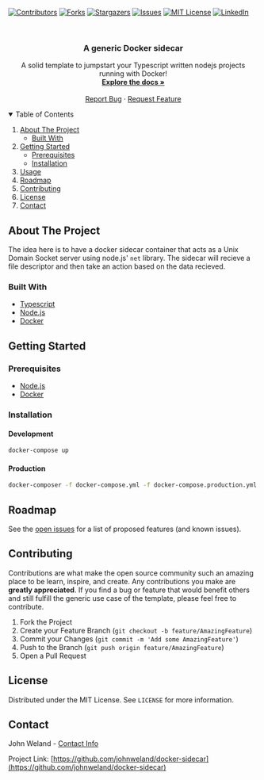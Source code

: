 <!--
*** Thanks for checking out the Best-README-Template. If you have a suggestion
*** that would make this better, please fork the repo and create a pull request
*** or simply open an issue with the tag "enhancement".
*** Thanks again! Now go create something AMAZING! :D
-->



<!-- PROJECT SHIELDS -->
<!--
*** I'm using markdown "reference style" links for readability.
*** Reference links are enclosed in brackets [ ] instead of parentheses ( ).
*** See the bottom of this document for the declaration of the reference variables
*** for contributors-url, forks-url, etc. This is an optional, concise syntax you may use.
*** https://www.markdownguide.org/basic-syntax/#reference-style-links
-->
[![Contributors][contributors-shield]][contributors-url]
[![Forks][forks-shield]][forks-url]
[![Stargazers][stars-shield]][stars-url]
[![Issues][issues-shield]][issues-url]
[![MIT License][license-shield]][license-url]
[![LinkedIn][linkedin-shield]][linkedin-url]



<!-- PROJECT LOGO -->
<br />

<h3 align="center">A generic Docker sidecar</h3>

<p align="center">
    A solid template to jumpstart your Typescript written nodejs projects running with Docker!
    <br />
    <a href="https://github.com/johnweland/docker-sidecar"><strong>Explore the docs »</strong></a>
    <br />
    <br />
    <a href="https://github.com/johnweland/docker-sidecar/issues">Report Bug</a>
    ·
    <a href="https://github.com/johnweland/docker-sidecar/issues">Request Feature</a>
</p>




<!-- TABLE OF CONTENTS -->
<details open="open">
  <summary>Table of Contents</summary>
  <ol>
    <li>
      <a href="#about-the-project">About The Project</a>
      <ul>
        <li><a href="#built-with">Built With</a></li>
      </ul>
    </li>
    <li>
      <a href="#getting-started">Getting Started</a>
      <ul>
        <li><a href="#prerequisites">Prerequisites</a></li>
        <li><a href="#installation">Installation</a></li>
      </ul>
    </li>
    <li><a href="#usage">Usage</a></li>
    <li><a href="#roadmap">Roadmap</a></li>
    <li><a href="#contributing">Contributing</a></li>
    <li><a href="#license">License</a></li>
    <li><a href="#contact">Contact</a></li>
  </ol>
</details>



<!-- ABOUT THE PROJECT -->
## About The Project

The idea here is to have a docker sidecar container that acts as a Unix Domain Socket server using node.js' `net` library. The sidecar will recieve a file descriptor and then take an action based on the data recieved.


### Built With

* [Typescript](https://www.typescriptlang.org/)
* [Node.js](https://nodejs.org/)
* [Docker](https://www.docker.com/)



<!-- GETTING STARTED -->
## Getting Started
### Prerequisites

* [Node.js](https://nodejs.org/)
* [Docker](https://www.docker.com/)

### Installation

#### Development    
```bash
docker-compose up
```
#### Production
```sh
docker-composer -f docker-compose.yml -f docker-compose.production.yml up -d
```

<!-- ROADMAP -->
## Roadmap

See the [open issues](https://github.com/johnweland/docker-sidecar/issues) for a list of proposed features (and known issues).



<!-- CONTRIBUTING -->
## Contributing

Contributions are what make the open source community such an amazing place to be learn, inspire, and create. Any contributions you make are **greatly appreciated**. If you find a bug or feature that would benefit others and still fulfill the generic use case of the template, please feel free to contribute.

1. Fork the Project
2. Create your Feature Branch (`git checkout -b feature/AmazingFeature`)
3. Commit your Changes (`git commit -m 'Add some AmazingFeature'`)
4. Push to the Branch (`git push origin feature/AmazingFeature`)
5. Open a Pull Request



<!-- LICENSE -->
## License

Distributed under the MIT License. See `LICENSE` for more information.



<!-- CONTACT -->
## Contact

John Weland - [Contact Info](https://github.com/johnweland)

Project Link: [https://github.com/johnweland/docker-sidecar](https://github.com/johnweland/docker-sidecar)



<!-- MARKDOWN LINKS & IMAGES -->
<!-- https://www.markdownguide.org/basic-syntax/#reference-style-links -->
[contributors-shield]: https://img.shields.io/github/contributors/johnweland/docker-sidecar?style=for-the-badge
[contributors-url]: https://github.com/johnweland/docker-sidecar/graphs/contributors
[forks-shield]: https://img.shields.io/github/forks/johnweland/docker-sidecar?style=for-the-badge
[forks-url]: https://github.com/johnweland/docker-sidecar/network/members
[stars-shield]: https://img.shields.io/github/stars/johnweland/docker-sidecar?style=for-the-badge
[stars-url]: https://github.com/johnweland/docker-sidecar/stargazers
[issues-shield]: https://img.shields.io/github/issues/johnweland/docker-sidecar?style=for-the-badge
[issues-url]: https://github.com/johnweland/docker-sidecar/issues
[license-shield]: https://img.shields.io/github/license/johnweland/docker-sidecar?style=for-the-badge
[license-url]: https://github.com/johnweland/docker-sidecar/blob/master/LICENSE
[linkedin-shield]: https://img.shields.io/badge/-LinkedIn-black.svg?style=for-the-badge&logo=linkedin&colorB=555
[linkedin-url]: https://linkedin.com/in/johnweland